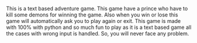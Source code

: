 This is a text based adventure game.
This game have a prince who have to kill some demons for winning the game.
Also when you win or lose this game will automatically ask you to play again or exit.
This game is made with 100% with python and so much fun to play as it is a text based game all the cases with wrong input is handled. So, you will never face any problem.
